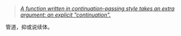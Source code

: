 

> [*A function written in continuation-passing style takes an extra argument: an explicit "continuation".*](https://en.m.wikipedia.org/wiki/Continuation-passing_style "Continuation-passing style")
> 

管道，抑或说续体。
